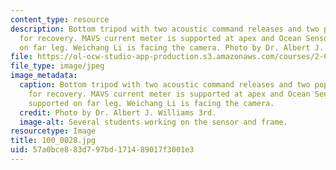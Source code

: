 ```yaml
---
content_type: resource
description: Bottom tripod with two acoustic command releases and two pop-up floats
  for recovery. MAVS current meter is supported at apex and Ocean Sensor CTD is supported
  on far leg. Weichang Li is facing the camera. Photo by Dr. Albert J. Williams 3rd.
file: https://ol-ocw-studio-app-production.s3.amazonaws.com/courses/2-693-principles-of-oceanographic-instrument-systems-sensors-and-measurements-13-998-spring-2004/57a0bce883d797bd171489017f3001e3_100_0028.jpg
file_type: image/jpeg
image_metadata:
  caption: Bottom tripod with two acoustic command releases and two pop-up floats
    for recovery. MAVS current meter is supported at apex and Ocean Sensor CTD is
    supported on far leg. Weichang Li is facing the camera.
  credit: Photo by Dr. Albert J. Williams 3rd.
  image-alt: Several students working on the sensor and frame.
resourcetype: Image
title: 100_0028.jpg
uid: 57a0bce8-83d7-97bd-1714-89017f3001e3
---
```

